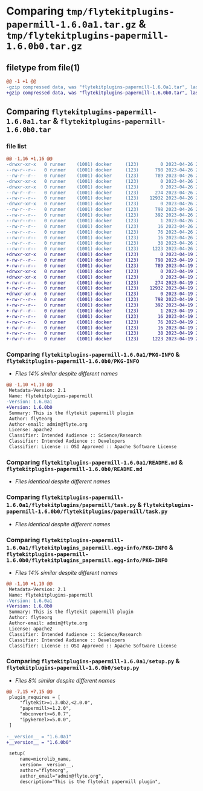 # Comparing `tmp/flytekitplugins-papermill-1.6.0a1.tar.gz` & `tmp/flytekitplugins-papermill-1.6.0b0.tar.gz`

## filetype from file(1)

```diff
@@ -1 +1 @@
-gzip compressed data, was "flytekitplugins-papermill-1.6.0a1.tar", last modified: Wed Apr 26 20:37:32 2023, max compression
+gzip compressed data, was "flytekitplugins-papermill-1.6.0b0.tar", last modified: Wed Apr 19 20:54:34 2023, max compression
```

## Comparing `flytekitplugins-papermill-1.6.0a1.tar` & `flytekitplugins-papermill-1.6.0b0.tar`

### file list

```diff
@@ -1,16 +1,16 @@
-drwxr-xr-x   0 runner    (1001) docker     (123)        0 2023-04-26 20:37:32.277511 flytekitplugins-papermill-1.6.0a1/
--rw-r--r--   0 runner    (1001) docker     (123)      798 2023-04-26 20:37:32.273511 flytekitplugins-papermill-1.6.0a1/PKG-INFO
--rw-r--r--   0 runner    (1001) docker     (123)      789 2023-04-26 20:36:40.000000 flytekitplugins-papermill-1.6.0a1/README.md
-drwxr-xr-x   0 runner    (1001) docker     (123)        0 2023-04-26 20:37:32.273511 flytekitplugins-papermill-1.6.0a1/flytekitplugins/
-drwxr-xr-x   0 runner    (1001) docker     (123)        0 2023-04-26 20:37:32.273511 flytekitplugins-papermill-1.6.0a1/flytekitplugins/papermill/
--rw-r--r--   0 runner    (1001) docker     (123)      274 2023-04-26 20:36:40.000000 flytekitplugins-papermill-1.6.0a1/flytekitplugins/papermill/__init__.py
--rw-r--r--   0 runner    (1001) docker     (123)    12932 2023-04-26 20:36:40.000000 flytekitplugins-papermill-1.6.0a1/flytekitplugins/papermill/task.py
-drwxr-xr-x   0 runner    (1001) docker     (123)        0 2023-04-26 20:37:32.273511 flytekitplugins-papermill-1.6.0a1/flytekitplugins_papermill.egg-info/
--rw-r--r--   0 runner    (1001) docker     (123)      798 2023-04-26 20:37:32.000000 flytekitplugins-papermill-1.6.0a1/flytekitplugins_papermill.egg-info/PKG-INFO
--rw-r--r--   0 runner    (1001) docker     (123)      392 2023-04-26 20:37:32.000000 flytekitplugins-papermill-1.6.0a1/flytekitplugins_papermill.egg-info/SOURCES.txt
--rw-r--r--   0 runner    (1001) docker     (123)        1 2023-04-26 20:37:32.000000 flytekitplugins-papermill-1.6.0a1/flytekitplugins_papermill.egg-info/dependency_links.txt
--rw-r--r--   0 runner    (1001) docker     (123)       16 2023-04-26 20:37:32.000000 flytekitplugins-papermill-1.6.0a1/flytekitplugins_papermill.egg-info/namespace_packages.txt
--rw-r--r--   0 runner    (1001) docker     (123)       76 2023-04-26 20:37:32.000000 flytekitplugins-papermill-1.6.0a1/flytekitplugins_papermill.egg-info/requires.txt
--rw-r--r--   0 runner    (1001) docker     (123)       16 2023-04-26 20:37:32.000000 flytekitplugins-papermill-1.6.0a1/flytekitplugins_papermill.egg-info/top_level.txt
--rw-r--r--   0 runner    (1001) docker     (123)       38 2023-04-26 20:37:32.277511 flytekitplugins-papermill-1.6.0a1/setup.cfg
--rw-r--r--   0 runner    (1001) docker     (123)     1223 2023-04-26 20:37:20.000000 flytekitplugins-papermill-1.6.0a1/setup.py
+drwxr-xr-x   0 runner    (1001) docker     (123)        0 2023-04-19 20:54:34.055140 flytekitplugins-papermill-1.6.0b0/
+-rw-r--r--   0 runner    (1001) docker     (123)      798 2023-04-19 20:54:34.051140 flytekitplugins-papermill-1.6.0b0/PKG-INFO
+-rw-r--r--   0 runner    (1001) docker     (123)      789 2023-04-19 20:54:06.000000 flytekitplugins-papermill-1.6.0b0/README.md
+drwxr-xr-x   0 runner    (1001) docker     (123)        0 2023-04-19 20:54:34.051140 flytekitplugins-papermill-1.6.0b0/flytekitplugins/
+drwxr-xr-x   0 runner    (1001) docker     (123)        0 2023-04-19 20:54:34.051140 flytekitplugins-papermill-1.6.0b0/flytekitplugins/papermill/
+-rw-r--r--   0 runner    (1001) docker     (123)      274 2023-04-19 20:54:06.000000 flytekitplugins-papermill-1.6.0b0/flytekitplugins/papermill/__init__.py
+-rw-r--r--   0 runner    (1001) docker     (123)    12932 2023-04-19 20:54:06.000000 flytekitplugins-papermill-1.6.0b0/flytekitplugins/papermill/task.py
+drwxr-xr-x   0 runner    (1001) docker     (123)        0 2023-04-19 20:54:34.051140 flytekitplugins-papermill-1.6.0b0/flytekitplugins_papermill.egg-info/
+-rw-r--r--   0 runner    (1001) docker     (123)      798 2023-04-19 20:54:34.000000 flytekitplugins-papermill-1.6.0b0/flytekitplugins_papermill.egg-info/PKG-INFO
+-rw-r--r--   0 runner    (1001) docker     (123)      392 2023-04-19 20:54:34.000000 flytekitplugins-papermill-1.6.0b0/flytekitplugins_papermill.egg-info/SOURCES.txt
+-rw-r--r--   0 runner    (1001) docker     (123)        1 2023-04-19 20:54:34.000000 flytekitplugins-papermill-1.6.0b0/flytekitplugins_papermill.egg-info/dependency_links.txt
+-rw-r--r--   0 runner    (1001) docker     (123)       16 2023-04-19 20:54:34.000000 flytekitplugins-papermill-1.6.0b0/flytekitplugins_papermill.egg-info/namespace_packages.txt
+-rw-r--r--   0 runner    (1001) docker     (123)       76 2023-04-19 20:54:34.000000 flytekitplugins-papermill-1.6.0b0/flytekitplugins_papermill.egg-info/requires.txt
+-rw-r--r--   0 runner    (1001) docker     (123)       16 2023-04-19 20:54:34.000000 flytekitplugins-papermill-1.6.0b0/flytekitplugins_papermill.egg-info/top_level.txt
+-rw-r--r--   0 runner    (1001) docker     (123)       38 2023-04-19 20:54:34.055140 flytekitplugins-papermill-1.6.0b0/setup.cfg
+-rw-r--r--   0 runner    (1001) docker     (123)     1223 2023-04-19 20:54:25.000000 flytekitplugins-papermill-1.6.0b0/setup.py
```

### Comparing `flytekitplugins-papermill-1.6.0a1/PKG-INFO` & `flytekitplugins-papermill-1.6.0b0/PKG-INFO`

 * *Files 14% similar despite different names*

```diff
@@ -1,10 +1,10 @@
 Metadata-Version: 2.1
 Name: flytekitplugins-papermill
-Version: 1.6.0a1
+Version: 1.6.0b0
 Summary: This is the flytekit papermill plugin
 Author: flyteorg
 Author-email: admin@flyte.org
 License: apache2
 Classifier: Intended Audience :: Science/Research
 Classifier: Intended Audience :: Developers
 Classifier: License :: OSI Approved :: Apache Software License
```

### Comparing `flytekitplugins-papermill-1.6.0a1/README.md` & `flytekitplugins-papermill-1.6.0b0/README.md`

 * *Files identical despite different names*

### Comparing `flytekitplugins-papermill-1.6.0a1/flytekitplugins/papermill/task.py` & `flytekitplugins-papermill-1.6.0b0/flytekitplugins/papermill/task.py`

 * *Files identical despite different names*

### Comparing `flytekitplugins-papermill-1.6.0a1/flytekitplugins_papermill.egg-info/PKG-INFO` & `flytekitplugins-papermill-1.6.0b0/flytekitplugins_papermill.egg-info/PKG-INFO`

 * *Files 14% similar despite different names*

```diff
@@ -1,10 +1,10 @@
 Metadata-Version: 2.1
 Name: flytekitplugins-papermill
-Version: 1.6.0a1
+Version: 1.6.0b0
 Summary: This is the flytekit papermill plugin
 Author: flyteorg
 Author-email: admin@flyte.org
 License: apache2
 Classifier: Intended Audience :: Science/Research
 Classifier: Intended Audience :: Developers
 Classifier: License :: OSI Approved :: Apache Software License
```

### Comparing `flytekitplugins-papermill-1.6.0a1/setup.py` & `flytekitplugins-papermill-1.6.0b0/setup.py`

 * *Files 8% similar despite different names*

```diff
@@ -7,15 +7,15 @@
 plugin_requires = [
     "flytekit>=1.3.0b2,<2.0.0",
     "papermill>=1.2.0",
     "nbconvert>=6.0.7",
     "ipykernel>=5.0.0",
 ]
 
-__version__ = "1.6.0a1"
+__version__ = "1.6.0b0"
 
 setup(
     name=microlib_name,
     version=__version__,
     author="flyteorg",
     author_email="admin@flyte.org",
     description="This is the flytekit papermill plugin",
```


